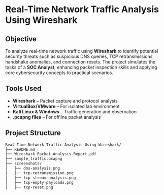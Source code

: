 #  Real-Time Network Traffic Analysis Using Wireshark

##  Objective

To analyze real-time network traffic using **Wireshark** to identify potential security threats such as suspicious DNS queries, TCP retransmissions, handshake anomalies, and connection resets. The project simulates the tasks of a **SOC Analyst**, enhancing packet inspection skills and applying core cybersecurity concepts to practical scenarios.



## Tools Used

- **Wireshark** – Packet capture and protocol analysis
- **VirtualBox/VMware** – For isolated lab environment
- **Kali Linux & Windows** – Traffic generation and observation
- **.pcapng files** – For offline packet analysis



## Project Structure

```bash
Real-Time-Network-Traffic-Analysis-Using-Wireshark/
├── README.md
├── Wireshark_Packet_Analysis_Report.pdf
├── sample_traffic.pcapng
├── screenshots/
│   ├── dns-analysis.png
│   ├── tcp-retransmission.png
│   ├── tcp-stream-analysis.png
│   ├── tcp-empty-payloads.png
│   ├── tcp-reset.png
